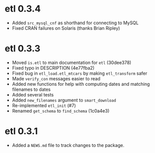 # etl 0.3.4

* Added `src_mysql_cnf` as shorthand for connecting to MySQL
* Fixed CRAN failures on Solaris (thanks Brian Ripley)

# etl 0.3.3

* Moved `is.etl` to main documentation for `etl` (30dee378)
* Fixed typo in DESCRIPTION (4e77fba2)
* Fixed bug in `etl_load.etl_mtcars` by making `etl_transform` safer
* Made `verify_con` messages easier to read
* Added new functions for help with computing dates and matching filenames to dates
* Added several tests
* Added `new_filenames` argument to `smart_download`
* Re-implemented `etl_init` (#7)
* Renamed `get_schema` to `find_schema` (1c0a4e3)

# etl 0.3.1

* Added a `NEWS.md` file to track changes to the package.



